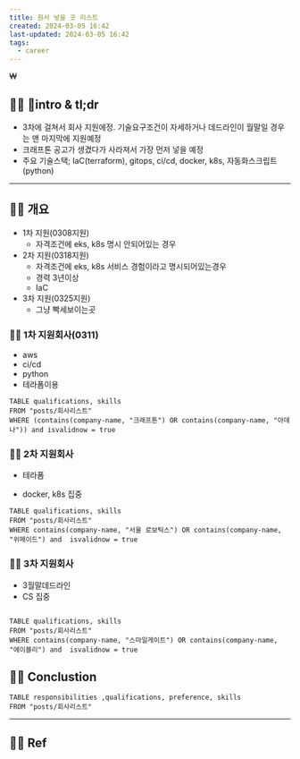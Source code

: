 ```yaml
---
title: 원서 넣을 곳 리스트
created: 2024-03-05 16:42
last-updated: 2024-03-05 16:42
tags:
  - career
---
```

₩
## 👯‍♂️ intro & tl;dr

- 3차에 걸쳐서 회사 지원에정. 기술요구조건이 자세하거나 데드라인이 월말일 경우는 맨 마지막에 지원예정
- 크래프톤 공고가 생겼다가 사라져서 가장 먼저 넣을 예정
- 주요 기술스택; IaC(terraform), gitops, ci/cd, docker, k8s,  자동화스크립트(python)



--- 

## 👯‍♂️ 개요

- 1차 지원(0308지원)
	- 자격조건에 eks, k8s 명시 안되어있는 경우
- 2차 지원(0318지원)
	- 자격조건에 eks, k8s 서비스 경험이라고 명시되어있는경우 
	- 경력 3년이상
	- IaC
- 3차 지원(0325지원)
	- 그냥 빡세보이는곳
	


### 👯‍♂️ 1차 지원회사(0311)

- aws
- ci/cd
- python
- 테라폼이용

```dataview
TABLE qualifications, skills
FROM "posts/회사리스트"
WHERE (contains(company-name, "크래프톤") OR contains(company-name, "아데나")) and isvalidnow = true
```


### 👯‍♂️ 2차 지원회사

- 테라폼

- docker, k8s 집중

```dataview
TABLE qualifications, skills
FROM "posts/회사리스트"
WHERE contains(company-name, "서울 로보틱스") OR contains(company-name, "위메이드") and  isvalidnow = true
```

### 👯‍♂️ 3차 지원회사

- 3월말데드라인
- CS 집중 

```dataview

TABLE qualifications, skills
FROM "posts/회사리스트"
WHERE contains(company-name, "스마일게이트") OR contains(company-name, "에이블리") and  isvalidnow = true
```

## 👯‍♂️ Conclustion


```dataview
TABLE responsibilities ,qualifications, preference, skills
FROM "posts/회사리스트"
```



--- 

## 👯‍♂️ Ref



